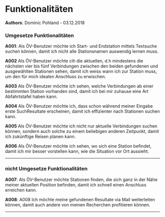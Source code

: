 # Funktionalitäten
**Authors**: Dominic Pohland - 03.12.2018

### Umgesetze Funktionalitäten
**A001**: 
Als ÖV-Benutzer möchte ich Start- und Endstation mittels Textsuche suchen können, damit ich nicht alle Stationsnamen auswendig lernen muss.

**A002**
Als ÖV-Benutzer möchte cih die aktuellen, d.h mindestens die nächsten vier bis fünf Verbindungen zwischen den beiden gefundenen und ausgewählten Stationen sehen, damit ich weiss wann ich zur Station muss, um den für mich idealen Anschluss zu erwischen.

**A003**
Als ÖV-Benutzer möchte ich sehen, welche Verbindungen ab einer bestimmten Station vorhanden sind, damit ich bei mir zuhause eine Art Abfahrtstafel haben kann.

**A004**
Als ÖV-Benutzer möchte ich, dass schon während meiner Eingabe erste SuchResultate erscheinen, damit ich effizienter nach Stationen suchen kann.

**A005**
Als ÖV-Benutzer möchte ich nicht nur aktuelle Verbindungen suchen können, sondern auch solche zu einem beliebigen anderen Zeitpunkt, damit ich zukünftige Reisen planen kann.

**A006**
Als ÖV-Benutzer möchte ich sehen, wo sich eine Station befindet, damit ich mir besser vorstellen kann, wie die Situation vor Ort aussieht.

---
### nicht Umgesetze Funktionalitäten

**A007**: 
Als ÖV-Benutzer möchte Stationen finden, die sich ganz in der Nähe meiner aktuellen Position befinden, damit ich schnell einen Anschluss erreichen kann.

**A008**: 
A008 Ich möchte meine gefundenen Resultate via Mail weiterleiten können, damit
auch andere von meinen Recherchen profitieren können.

---
